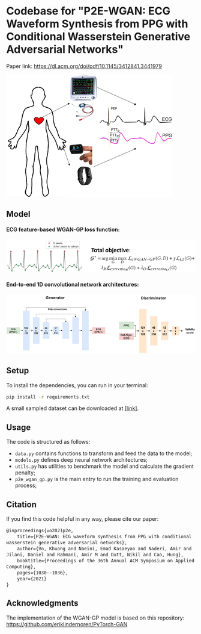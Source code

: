 # Codebase for "P2E-WGAN: ECG Waveform Synthesis from PPG with Conditional Wasserstein Generative Adversarial Networks"

Paper link: https://dl.acm.org/doi/pdf/10.1145/3412841.3441979

![](images/intro.png)

## Model

#### ECG feature-based WGAN-GP loss function:

![](images/objective.png)

#### End-to-end 1D convolutional network architectures:

![](images/models.png)

## Setup

To install the dependencies, you can run in your terminal:
```sh
pip install -r requirements.txt
```

A small sampled dataset can be downloaded at [\[link\]](https://drive.google.com/file/d/1lLTerHpAx0w3Xg2QxZCuI6wAxpuC0TCH/view?usp=sharing).

## Usage

The code is structured as follows:
- `data.py` contains functions to transform and feed the data to the model;
- `models.py` defines deep neural network architectures; 
- `utils.py` has utilities to benchmark the model and calculate the gradient penalty;
- `p2e_wgan_gp.py` is the main entry to run the training and evaluation process;

## Citation

If you find this code helpful in any way, please cite our paper:

    @inproceedings{vo2021p2e,
        title={P2E-WGAN: ECG waveform synthesis from PPG with conditional wasserstein generative adversarial networks},
        author={Vo, Khuong and Naeini, Emad Kasaeyan and Naderi, Amir and Jilani, Daniel and Rahmani, Amir M and Dutt, Nikil and Cao, Hung},
        booktitle={Proceedings of the 36th Annual ACM Symposium on Applied Computing},
        pages={1030--1036},
        year={2021}
    }

## Acknowledgments

The implementation of the WGAN-GP model is based on this repository: https://github.com/eriklindernoren/PyTorch-GAN